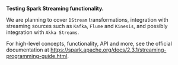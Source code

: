 **Testing Spark Streaming functionality.**

We are planning to cover `DStream` transformations, integration with streaming sources such as `Kafka`,
`Flume` and `Kinesis`, and possibly integration with `Akka Streams`.

For high-level concepts, functionality, API and more, see the official documentation at
https://spark.apache.org/docs/2.3.1/streaming-programming-guide.html.